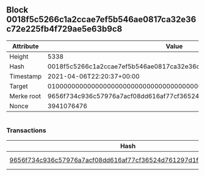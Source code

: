 ## Block 0018f5c5266c1a2ccae7ef5b546ae0817ca32e36c72e225fb4f729ae5e63b9c8

Attribute | Value
--- | ---
Height | 5338
Hash | 0018f5c5266c1a2ccae7ef5b546ae0817ca32e36c72e225fb4f729ae5e63b9c8
Timestamp | 2021-04-06T22:20:37+00:00
Target | 0100000000000000000000000000000000000000000000000000000000000000
Merke root | 9656f734c936c57976a7acf08dd616af77cf36524d761297d1fa2199db1fdb65
Nonce | 3941076476

```

```

### Transactions

Hash | Amount
--- | ---
[9656f734c936c57976a7acf08dd616af77cf36524d761297d1fa2199db1fdb65](9656f734c936c57976a7acf08dd616af77cf36524d761297d1fa2199db1fdb65.md) | 10.00000000 SKEPTI 
